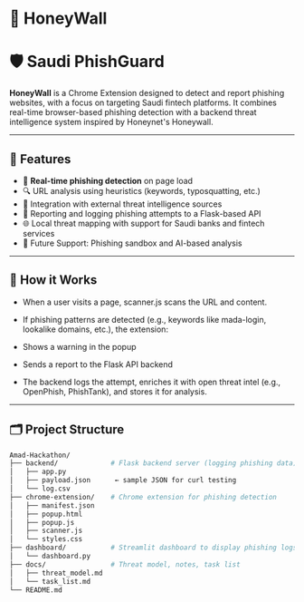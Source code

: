 # 🍯 HoneyWall
# 🛡️ Saudi PhishGuard

**HoneyWall** is a Chrome Extension designed to detect and report phishing websites, with a focus on targeting Saudi fintech platforms. It combines real-time browser-based phishing detection with a backend threat intelligence system inspired by Honeynet's Honeywall.

---

## 🚀 Features

- 🧠 **Real-time phishing detection** on page load
- 🔍 URL analysis using heuristics (keywords, typosquatting, etc.)
- 🧬 Integration with external threat intelligence sources
- 📡 Reporting and logging phishing attempts to a Flask-based API
- 🌐 Local threat mapping with support for Saudi banks and fintech services
- 🔬 Future Support: Phishing sandbox and AI-based analysis

---
## 🧪 How it Works
- When a user visits a page, scanner.js scans the URL and content.

- If phishing patterns are detected (e.g., keywords like mada-login, lookalike domains, etc.), the extension:

- Shows a warning in the popup

- Sends a report to the Flask API backend

- The backend logs the attempt, enriches it with open threat intel (e.g., OpenPhish, PhishTank), and stores it for analysis.




---
## 🗂️ Project Structure

```bash
Amad-Hackathon/
├── backend/             # Flask backend server (logging phishing data)
│   ├── app.py
│   ├── payload.json      ← sample JSON for curl testing
│   └── log.csv
├── chrome-extension/    # Chrome extension for phishing detection
│   ├── manifest.json
│   ├── popup.html
│   ├── popup.js
│   ├── scanner.js
│   └── styles.css
├── dashboard/           # Streamlit dashboard to display phishing logs
│   └── dashboard.py
├── docs/                # Threat model, notes, task list
│   ├── threat_model.md
│   └── task_list.md
└── README.md
